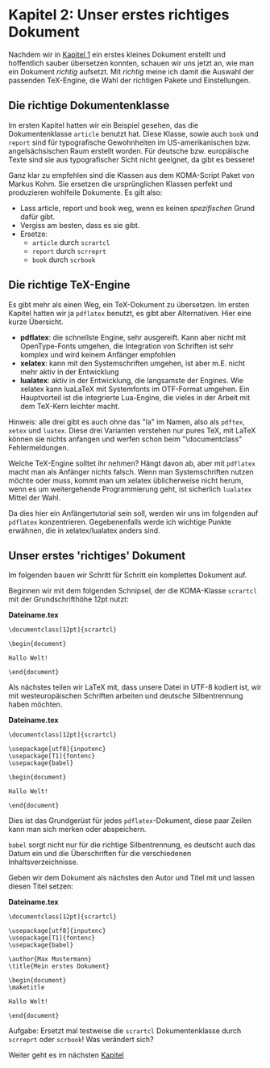 # Kapitel 2: Unser erstes richtiges Dokument

Nachdem wir in [Kapitel 1](Readme.md) ein erstes kleines Dokument erstellt und hoffentlich sauber übersetzen konnten, schauen wir uns jetzt an, wie man ein Dokument _richtig_ aufsetzt. Mit _richtig_ meine ich damit die Auswahl der passenden TeX-Engine, die Wahl der richtigen Pakete und Einstellungen.

## Die richtige Dokumentenklasse

Im ersten Kapitel hatten wir ein Beispiel gesehen, das die Dokumentenklasse `article` benutzt hat. Diese Klasse, sowie auch `book` und `report` sind für typografische Gewohnheiten im US-amerikanischen bzw. angelsächsischen Raum erstellt worden. Für deutsche bzw. europäische Texte sind sie aus typografischer Sicht nicht geeignet, da gibt es bessere!

Ganz klar zu empfehlen sind die Klassen aus dem KOMA-Script Paket von Markus Kohm. Sie ersetzen die ursprünglichen Klassen perfekt und produzieren wohlfeile Dokumente. Es gilt also:

* Lass article, report und book weg, wenn es keinen _spezifischen_ Grund dafür gibt.
* Vergiss am besten, dass es sie gibt.
* Ersetze:
	* `article` durch `scrartcl`
	* `report` durch  `scrreprt`
	* `book` durch `scrbook`

## Die richtige TeX-Engine

Es gibt mehr als einen Weg, ein TeX-Dokument zu übersetzen. Im ersten Kapitel hatten wir ja `pdflatex` benutzt, es gibt aber Alternativen. Hier eine kurze Übersicht.

* **pdflatex**: die schnellste Engine, sehr ausgereift. Kann aber nicht mit OpenType-Fonts umgehen, die Integration von Schriften ist sehr komplex und wird keinem Anfänger empfohlen
* **xelatex**: kann mit den Systemschriften umgehen, ist aber m.E. nicht mehr aktiv in der Entwicklung
* **lualatex**: aktiv in der Entwicklung, die langsamste der Engines. Wie xelatex kann luaLaTeX mit Systemfonts im OTF-Format umgehen. Ein Hauptvorteil ist die integrierte Lua-Engine, die vieles in der Arbeit mit dem TeX-Kern leichter macht.

Hinweis: alle drei gibt es auch ohne das "la" im Namen, also als `pdftex`, `xetex` und `luatex`. Diese drei Varianten verstehen nur pures TeX, mit LaTeX können sie nichts anfangen und werfen schon beim "\documentclass" Fehlermeldungen.

Welche TeX-Engine solltet ihr nehmen? Hängt davon ab, aber mit `pdflatex` macht man als Anfänger nichts falsch. Wenn man Systemschriften nutzen möchte oder muss, kommt man um xelatex üblicherweise nicht herum, wenn es um weitergehende Programmierung geht, ist sicherlich `lualatex` Mittel der Wahl.


Da dies hier ein Anfängertutorial sein soll, werden wir uns im folgenden auf `pdflatex` konzentrieren. Gegebenenfalls werde ich wichtige Punkte erwähnen, die in xelatex/lualatex anders sind.

## Unser erstes 'richtiges' Dokument

Im folgenden bauen wir Schritt für Schritt ein komplettes Dokument auf.

Beginnen wir mit dem folgenden Schnipsel, der die KOMA-Klasse `scrartcl` mit der Grundschrifthöhe 12pt nutzt:

**Dateiname.tex**
```
\documentclass[12pt]{scrartcl}

\begin{document}

Hallo Welt!

\end{document}

```

Als nächstes teilen wir LaTeX mit, dass unsere Datei in UTF-8 kodiert ist, wir mit westeuropäischen Schriften arbeiten und deutsche Silbentrennung haben möchten.

**Dateiname.tex**
```
\documentclass[12pt]{scrartcl}

\usepackage[utf8]{inputenc}
\usepackage[T1]{fontenc}
\usepackage{babel}

\begin{document}

Hallo Welt!

\end{document}
```


Dies ist das Grundgerüst für jedes `pdflatex`-Dokument, diese paar Zeilen kann man sich merken oder abspeichern. 

`babel` sorgt nicht nur für die richtige Silbentrennung, es deutscht auch das Datum ein und die Überschriften für die verschiedenen Inhaltsverzeichnisse.

Geben wir dem Dokument als nächstes den Autor und Titel mit und lassen diesen Titel setzen:

**Dateiname.tex**
```
\documentclass[12pt]{scrartcl}

\usepackage[utf8]{inputenc}
\usepackage[T1]{fontenc}
\usepackage{babel}

\author{Max Mustermann}
\title{Mein erstes Dokument}

\begin{document}
\maketitle

Hallo Welt!

\end{document}
```

Aufgabe: Ersetzt mal testweise die `scrartcl` Dokumentenklasse durch `scrreprt` oder `scrbook`! Was verändert sich?

Weiter geht es im nächsten [Kapitel](Kapitel03.md)